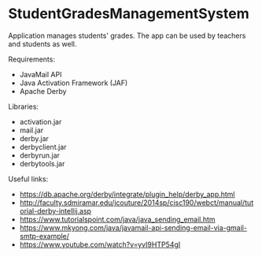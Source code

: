 # StudentGradesManagementSystem
Application manages students' grades. The app can be used by teachers and students as well. 


Requirements:
* JavaMail API 
* Java Activation Framework (JAF)
* Apache Derby

Libraries:
* activation.jar 
* mail.jar
* derby.jar
* derbyclient.jar
* derbyrun.jar
* derbytools.jar

Useful links:
* https://db.apache.org/derby/integrate/plugin_help/derby_app.html
* http://faculty.sdmiramar.edu/jcouture/2014sp/cisc190/webct/manual/tutorial-derby-intellij.asp
* https://www.tutorialspoint.com/java/java_sending_email.htm
* https://www.mkyong.com/java/javamail-api-sending-email-via-gmail-smtp-example/
* https://www.youtube.com/watch?v=yvI9HTP54gI